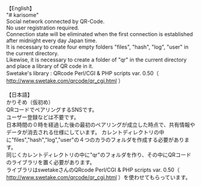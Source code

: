 【English】<br>
"# karisome"<br>
Social network connected by QR-Code.<br>
No user registration required.<br>
Connection state will be eliminated when the first connection is established after midnight every day Japan time.<br>
It is necessary to create four empty folders "files", "hash", "log", "user" in the current directory.<br>
Likewise, it is necessary to create a folder of "qr" in the current directory and place a library of QR code in it.<br>
Swetake's library : QRcode Perl/CGI & PHP scripts var. 0.50（ http://www.swetake.com/qrcode/qr_cgi.html ）<br>
<br>【日本語】<br>
かりそめ（仮初め）<br>
QRコードでペアリングするSNSです。<br>
ユーザー登録などは不要です。<br>
日本時間の０時を経過した後の最初のペアリングが成立した時点で、共有情報やデータが消去される仕様にしています。
カレントディレクトリの中に"files","hash","log","user"の４つのカラのフォルダを作成する必要があります。<br>
同じくカレントディレクトリの中に"qr"のフォルダを作り、その中にQRコードのライブラリを置く必要があります。<br>
ライブラリはswetakeさんのQRcode Perl/CGI & PHP scripts var. 0.50（ http://www.swetake.com/qrcode/qr_cgi.html ）を使わせてもらっています。
